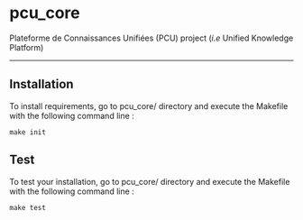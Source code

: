 # pcu_core
Plateforme de Connaissances Unifiées (PCU) project (*i.e* Unified Knowledge Platform)

----

## Installation

To install requirements, go to pcu_core/ directory and execute the Makefile with the following command line :

`make init`

## Test

To test your installation, go to pcu_core/ directory and execute the Makefile with the following command line : 

`make test`
